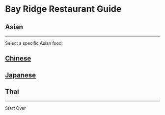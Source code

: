 # Bay Ridge Restaurant Guide
## Asian
---
Select a specific Asian food:
## [Chinese](chinese.md)
## [Japanese](japanese.md)
## Thai
---
Start Over
